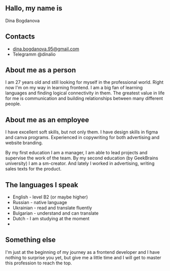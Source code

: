  ## Hallo, my name is
 Dina Bogdanova
 
 ## Contacts 
 - dina.bogdanova.95@gmail.com 
 - Telegramm @dinalio
  
 ## About me as a person 
 I am 27 years old and still looking for myself in the professional world. Right now I'm on my way in learning frontend.
 I am a big fan of learning languages and finding logical connectivity in them. The greatest value in life for me is communication and building relationships between many different people. 
 
 ## About me as an employee
 I have excellent soft skills, but not only them.
I have design skills in figma and canva programs.
Experienced in copywriting for both advertising and website branding. 

By my first education I am a manager, I am able to lead projects and supervise the work of the team. 
By my second education (by GeekBrains university) I am a sm-creator.
And lately I worked in advertising, writing sales texts for the product. 

## The languages I speak
- English - level B2 (or maybe higher) 
- Russian - native language 
- Ukrainian - read and translate fluently
- Bulgarian - understand and can translate 
- Dutch - I am studying at the moment
-
## Something else
I'm just at the beginning of my journey as a frontend developer and I have nothing to surprise you yet, but give me a little time and I will get to master this profession to reach the top.
